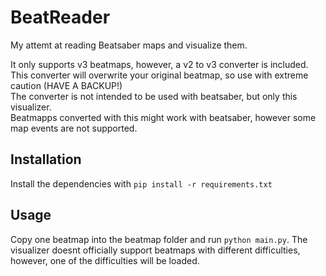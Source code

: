 # BeatReader  
My attemt at reading Beatsaber maps and visualize them.

It only supports v3 beatmaps, however, a v2 to v3 converter is included.  
This converter will overwrite your original beatmap, so use with extreme caution (HAVE A BACKUP!)  
The converter is not intended to be used with beatsaber, but only this visualizer.  
Beatmapps converted with this might work with beatsaber, however some map events are not supported.

## Installation

Install the dependencies with `pip install -r requirements.txt`

## Usage

Copy one beatmap into the beatmap folder and run `python main.py`.
The visualizer doesnt officially support beatmaps with different difficulties, however, one of the difficulties will be loaded.